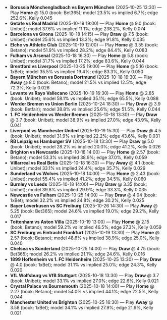 - **Borussia Mönchengladbach vs Bayern München** (2025-10-25 13:30) — Play **Home** @ 15.0 (book: Bet365); model 23.5% vs implied 6.7%; edge 252.6%, Kelly 0.045
- **Getafe vs Real Madrid** (2025-10-19 19:00) — Play **Home** @ 9.0 (book: Unibet); model 37.6% vs implied 11.1%; edge 238.2%, Kelly 0.074
- **Barcelona vs Girona** (2025-10-18 14:15) — Play **Draw** @ 7.5 (book: Unibet); model 25.6% vs implied 13.3%; edge 91.8%, Kelly 0.035
- **Elche vs Athletic Club** (2025-10-19 12:00) — Play **Home** @ 3.55 (book: Betano); model 51.9% vs implied 28.2%; edge 84.4%, Kelly 0.083
- **Fulham vs Arsenal** (2025-10-18 16:30) — Play **Home** @ 5.8 (book: Unibet); model 31.7% vs implied 17.2%; edge 83.6%, Kelly 0.044
- **Brentford vs Liverpool** (2025-10-25 19:00) — Play **Home** @ 5.16 (book: 1xBet); model 35.5% vs implied 19.4%; edge 83.3%, Kelly 0.050
- **Bayern München vs Borussia Dortmund** (2025-10-18 16:30) — Play **Away** @ 8.0 (book: Betano); model 21.5% vs implied 12.5%; edge 72.3%, Kelly 0.026
- **Levante vs Rayo Vallecano** (2025-10-19 16:30) — Play **Home** @ 2.85 (book: Unibet); model 58.1% vs implied 35.1%; edge 65.5%, Kelly 0.088
- **Werder Bremen vs Union Berlin** (2025-10-24 18:30) — Play **Draw** @ 3.9 (book: Betfair); model 38.8% vs implied 25.6%; edge 51.5%, Kelly 0.044
- **1. FC Heidenheim vs Werder Bremen** (2025-10-18 13:30) — Play **Draw** @ 3.7 (book: Unibet); model 38.9% vs implied 27.0%; edge 43.9%, Kelly 0.041
- **Liverpool vs Manchester United** (2025-10-19 15:30) — Play **Draw** @ 4.5 (book: Unibet); model 31.9% vs implied 22.2%; edge 43.6%, Kelly 0.031
- **RB Leipzig vs Hamburger SV** (2025-10-18 13:30) — Play **Draw** @ 5.0 (book: Unibet); model 28.2% vs implied 20.0%; edge 41.2%, Kelly 0.026
- **Brighton vs Newcastle** (2025-10-18 14:00) — Play **Home** @ 2.57 (book: Betano); model 53.3% vs implied 38.9%; edge 37.0%, Kelly 0.059
- **Villarreal vs Real Betis** (2025-10-18 16:30) — Play **Away** @ 4.1 (book: Unibet); model 33.1% vs implied 24.4%; edge 35.7%, Kelly 0.029
- **Sunderland vs Wolves** (2025-10-18 14:00) — Play **Home** @ 2.43 (book: Unibet); model 55.4% vs implied 41.2%; edge 34.5%, Kelly 0.060
- **Burnley vs Leeds** (2025-10-18 14:00) — Play **Draw** @ 3.35 (book: Unibet); model 39.8% vs implied 29.9%; edge 33.3%, Kelly 0.035
- **Newcastle vs Fulham** (2025-10-25 14:00) — Play **Draw** @ 4.04 (book: 1xBet); model 32.2% vs implied 24.8%; edge 30.2%, Kelly 0.025
- **Bayer Leverkusen vs SC Freiburg** (2025-10-26 14:30) — Play **Away** @ 5.25 (book: Bet365); model 24.6% vs implied 19.0%; edge 29.2%, Kelly 0.017
- **Tottenham vs Aston Villa** (2025-10-19 13:00) — Play **Home** @ 2.15 (book: Betano); model 59.2% vs implied 46.5%; edge 27.3%, Kelly 0.059
- **SC Freiburg vs Eintracht Frankfurt** (2025-10-19 13:30) — Play **Home** @ 2.57 (book: Betano); model 48.6% vs implied 38.9%; edge 25.0%, Kelly 0.040
- **Chelsea vs Sunderland** (2025-10-25 14:00) — Play **Draw** @ 4.75 (book: Bet365); model 26.2% vs implied 21.1%; edge 24.6%, Kelly 0.016
- **1899 Hoffenheim vs 1. FC Heidenheim** (2025-10-25 13:30) — Play **Draw** @ 4.0 (book: 1xBet); model 31.1% vs implied 25.0%; edge 24.3%, Kelly 0.020
- **VfL Wolfsburg vs VfB Stuttgart** (2025-10-18 13:30) — Play **Draw** @ 3.7 (book: Unibet); model 33.1% vs implied 27.0%; edge 22.6%, Kelly 0.021
- **Crystal Palace vs Bournemouth** (2025-10-18 14:00) — Play **Home** @ 2.27 (book: Betano); model 54.0% vs implied 44.1%; edge 22.5%, Kelly 0.044
- **Manchester United vs Brighton** (2025-10-25 16:30) — Play **Away** @ 3.58 (book: 1xBet); model 34.1% vs implied 27.9%; edge 21.9%, Kelly 0.021